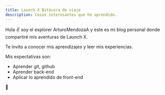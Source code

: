 ```yaml
---
title: Launch X Bitácora de viaje
description: Cosas interesantes que he aprendido.
---
```


Hola ✌️  soy el explorer ArturoMendozaA y este es mi blog personal donde compartiré mis aventuras de Launch X.

Te invito a conocer mis aprendizajes y leer mis experiencias.

Mis expectativas son:
- Aprender git, github
- Aprender back-end
- Aplicar lo aprendido de front-end

🚀
